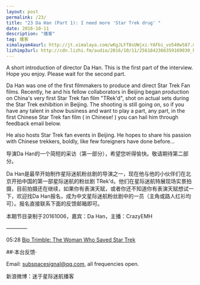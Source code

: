 ```yaml
---
layout: post
permalink: /23/
title: "23 Da Han (Part 1): I need more 'Star Trek drug' "
date: 2016-10-11
description: "播客"
tag: 播客 
ximalayam4aurl: http://jt.ximalaya.com/wKgJLFf8sUWjxi-YAFbi_vo540w587.m4a?channel=rss&album_id=3135361&track_id=23046064&uid=6418191&jt=http://audio.xmcdn.com/group20/M0B/6D/05/wKgJLFf8sUWjxi-YAFbi_vo540w587.m4a
lizhimp3url: http://cdn.lizhi.fm/audio/2016/10/11/2561842366359169030_hd.mp3
---   
```


A short introduction of director Da Han. This is the first part of the interview. Hope you enjoy. Please wait for the second part.

Da Han was one of the first filmmakers to produce and direct Star Trek Fan films.  Recently, he and his fellow collaborators in Beijing began production on China&#39;s very first Star Trek fan film &quot;TRek&#39;d&quot;, shot on actual sets during the Star Trek exhibition in Beijing. The shooting is still going on, so if you have any talent in show business and want to play a part, any part, in the first Chinese Star Trek fan film ( in Chinese! ) you can hail him through feedback email below.

He also hosts Star Trek fan events in Beijing. He hopes to share his passion with Chinese trekkers, boldly, like few foreigners have done before...

导演Da Han的一个简短的采访（第一部分），希望您听得愉快。敬请期待第二部分。

Da Han是最早开始制作星际迷航粉丝剧的导演之一，现在他与他的小伙伴们在北京开拍中国的第一部星际迷航的粉丝剧 TRek&#39;d。他们在星际迷航特展现场实景拍摄，目前拍摄还在继续，如果你有表演天赋，或者你还不知道你有表演天赋想试一下，欢迎找Da Han报名，成为中文星际迷航粉丝剧中的一员（主角或路人红衫均可）。报名直接联系下面的反馈邮箱即可。

本期节目录制于20161006，嘉宾：Da Han，主播：CrazyEMH

————

05:28 [Bjo Trimble: The Woman Who Saved Star Trek](http://www.startrek.com/article/bjo-trimble-the-woman-who-saved-star-trek-part-1)

##·本台反馈·

Email: [subspacesignal@qq.com](mailto:subspacesignal@qq.com), all frequencies open.

新浪微博：迷于星际迷航播客